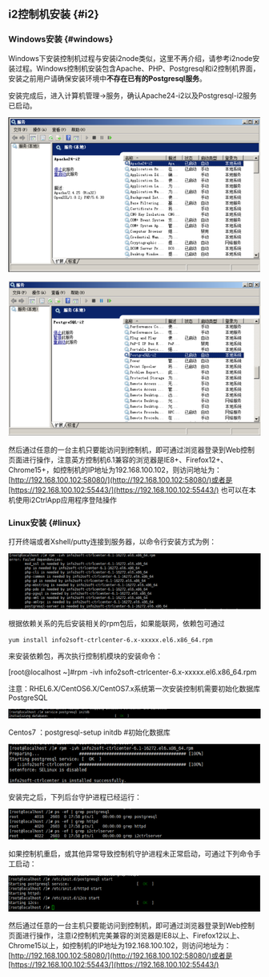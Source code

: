 ## i2控制机安装 {#i2}

### Windows安装 {#windows}

Windows下安装控制机过程与安装i2node类似，这里不再介绍，请参考i2node安装过程。Windows控制机安装包含Apache、PHP、Postgresql和i2控制机界面，安装之前用户请确保安装环境中**不存在已有的Postgresql服务**。

安装完成后，进入计算机管理-&gt;服务，确认Apache24-i2以及Postgresql-i2服务已启动。

![](/assets/V6.113850.png)

![](/assets/V6.113852.png)

然后通过任意的一台主机只要能访问到控制机，即可通过浏览器登录到Web控制页面进行操作，注意英方控制机6.1兼容的浏览器是IE8+、Firefox12+、Chrome15+，如控制机的IP地址为192.168.100.102，则访问地址为：
[http://192.168.100.102:58080/](http://192.168.100.102:58080/)或者是[https://192.168.100.102:55443/](https://192.168.100.102:55443/)
也可以在本机使用i2CtrlApp应用程序登陆操作

### Linux安装 {#linux}

打开终端或者Xshell/putty连接到服务器，以命令行安装方式为例：

![](/assets/V6.114130.png)

根据依赖关系的先后安装相关的rpm包后，如果能联网，依赖包可通过

`yum install info2soft-ctrlcenter-6.x-xxxxx.el6.x86_64.rpm`

来安装依赖包，再次执行控制机模块的安装命令：

\[root@localhost ~\]\#rpm -ivh info2soft-ctrlcenter-6.x-xxxxx.el6.x86\_64.rpm

注意：RHEL6.X/CentOS6.X/CentOS7.x系统第一次安装控制机需要初始化数据库PostgreSQL

![](/assets/V6.114289.png)

Centos7 ：postgresql-setup initdb \#初始化数据库

![](/assets/V6.114290.png)

安装完之后，下列后台守护进程已经运行：

![](/assets/V6.114313.png)

如果控制机重启，或其他异常导致控制机守护进程未正常启动，可通过下列命令手工启动：

![](/assets/V6.114356.png)

然后通过任意的一台主机只要能访问到控制机，即可通过浏览器登录到Web控制页面进行操作，注意i2控制机完美兼容的浏览器是IE8以上、Firefox12以上、Chrome15以上，如控制机的IP地址为192.168.100.102，则访问地址为：
[http://192.168.100.102:58080/](http://192.168.100.102:58080/)或者是[https://192.168.100.102:55443/](https://192.168.100.102:55443/)


